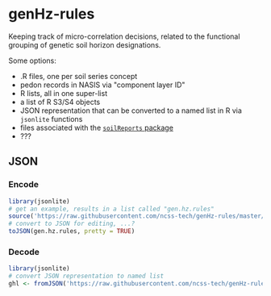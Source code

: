 # genHz-rules
Keeping track of micro-correlation decisions, related to the functional grouping of genetic soil horizon designations.


Some options:
  * .R files, one per soil series concept
  * pedon records in NASIS via "component layer ID"
  * R lists, all in one super-list
  * a list of R S3/S4 objects
  * JSON representation that can be converted to a named list in R via `jsonlite` functions
  * files associated with the [`soilReports` package](https://github.com/ncss-tech/soilReports)
  * ???
  

## JSON

### Encode
```r
library(jsonlite)
# get an example, results in a list called "gen.hz.rules"
source('https://raw.githubusercontent.com/ncss-tech/genHz-rules/master/named-list-example.R')
# convert to JSON for editing, ...?
toJSON(gen.hz.rules, pretty = TRUE)
```

### Decode
```r
library(jsonlite)
# convert JSON representation to named list
ghl <- fromJSON('https://raw.githubusercontent.com/ncss-tech/genHz-rules/master/example.json')
```

